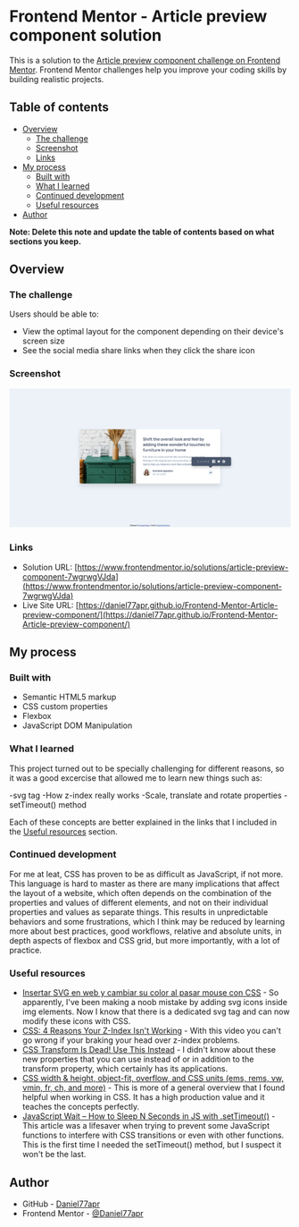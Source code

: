 # Frontend Mentor - Article preview component solution

This is a solution to the [Article preview component challenge on Frontend Mentor](https://www.frontendmentor.io/challenges/article-preview-component-dYBN_pYFT). Frontend Mentor challenges help you improve your coding skills by building realistic projects. 

## Table of contents

- [Overview](#overview)
  - [The challenge](#the-challenge)
  - [Screenshot](#screenshot)
  - [Links](#links)
- [My process](#my-process)
  - [Built with](#built-with)
  - [What I learned](#what-i-learned)
  - [Continued development](#continued-development)
  - [Useful resources](#useful-resources)
- [Author](#author)

**Note: Delete this note and update the table of contents based on what sections you keep.**

## Overview

### The challenge

Users should be able to:

- View the optimal layout for the component depending on their device's screen size
- See the social media share links when they click the share icon

### Screenshot

![](screenshot.png)

### Links

- Solution URL: [https://www.frontendmentor.io/solutions/article-preview-component-7wgrwgVJda](https://www.frontendmentor.io/solutions/article-preview-component-7wgrwgVJda)
- Live Site URL: [https://daniel77apr.github.io/Frontend-Mentor-Article-preview-component/](https://daniel77apr.github.io/Frontend-Mentor-Article-preview-component/)

## My process

### Built with

- Semantic HTML5 markup
- CSS custom properties
- Flexbox
- JavaScript DOM Manipulation

### What I learned

This project turned out to be specially challenging for different reasons, so it was a good excercise that allowed me to learn new things such as: 

-svg tag
-How z-index really works
-Scale, translate and rotate properties
-setTimeout() method

Each of these concepts are better explained in the links that I included in the [Useful resources](#useful-resources) section.

### Continued development

For me at leat, CSS has proven to be as difficult as JavaScript, if not more. This language is hard to master as there are many implications that affect the layout of a website, which often depends on the combination of the properties and values of different elements, and not on their individual properties and values as separate things. This results in unpredictable behaviors and some frustrations, which I think may be reduced by learning more about best practices, good workflows, relative and absolute units, in depth aspects of flexbox and CSS grid, but more importantly, with a lot of practice.

### Useful resources

- [Insertar SVG en web y cambiar su color al pasar mouse con CSS](https://www.youtube.com/watch?v=50uLV6ZLHaw&t=125s&ab_channel=VentaHostingyDise%C3%B1odeP%C3%A1ginasWeb) - So apparently, I've been making a noob mistake by adding svg icons inside img elements. Now I know that there is a dedicated svg tag and can now modify these icons with CSS.
- [CSS: 4 Reasons Your Z-Index Isn't Working](https://www.youtube.com/watch?v=qYi-OLf5q5g&ab_channel=CoderCoder) - With this video you can't go wrong if your braking your head over z-index problems.
- [CSS Transform Is Dead! Use This Instead](https://www.youtube.com/watch?v=416MT-VmJdI&ab_channel=WebDevSimplified) - I didn't know about these new properties that you can use instead of or in addition to the transform property, which certainly has its applications.
- [CSS width & height, object-fit, overflow, and CSS units (ems, rems, vw, vmin, fr, ch, and more)](https://www.youtube.com/watch?v=hyAeX0p-uIA&ab_channel=Webflow) - This is more of a general overview that I found helpful when working in CSS. It has a high production value and it teaches the concepts perfectly.
- [JavaScript Wait – How to Sleep N Seconds in JS with .setTimeout()](https://www.freecodecamp.org/news/javascript-wait-how-to-sleep-n-seconds-in-js-with-settimeout/) - This article was a lifesaver when trying to prevent some JavaScript functions to interfere with CSS transitions or even with other functions. This is the first time I needed the setTimeout() method, but I suspect it won't be the last.

## Author

- GitHub - [Daniel77apr](https://github.com/Daniel77apr)
- Frontend Mentor - [@Daniel77apr](https://www.frontendmentor.io/profile/Daniel77apr)
